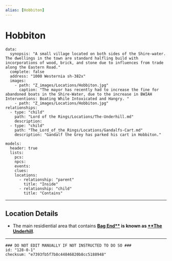 ```yaml
---
alias: [Hobbiton]
---
```

# Hobbiton

```RpgManagerData
data: 
  synopsis: "A small village located on both sides of the Shire-water. The dwellings in the town are standard halfling build with incorporations of wood, brick, and stone due to influences from trade along the Eastern Road."
  complete: false
  address: "1000 Westernia sh-382x"
  images: 
    - path: "Z_images/Locations/Hobbiton.jpg"
      caption: "The mayor has recently had to increase the fine for abandoned boats in the Shire-Water, due to the increase in BWIAH Interventions: Boating While Intoxicated and Hangry. "
    - path: "Z_images/Locations/Hobbiton.jpg"
relationships: 
  - type: "child"
    path: "Lord of the Rings/Locations/The-Underhill.md"
    description: 
  - type: "child"
    path: "The_Lord_of_the_Rings/Locations/Gandalfs-Cart.md"
    description: "Gandalf the Grey has parked his cart in Hobbiton."
```

```RpgManager
models: 
  header: true
  lists: 
    pcs: 
    npcs: 
    events: 
    clues: 
    locations: 
      - relationship: "parent"
        title: "Inside"
      - relationship: "child"
        title: "Contains"
```

---

## Location Details

- The main residiential area that contains **[Bag End**](Bag-End.md) is known as [**The Underhill](The-Underhill.md)**.

---

```RpgManagerID
### DO NOT EDIT MANUALLY IF NOT INSTRUCTED TO DO SO ###
id: "128-0-1"
checksum: "e7393fb5f7b8c44846820b8cc5188948"
```
